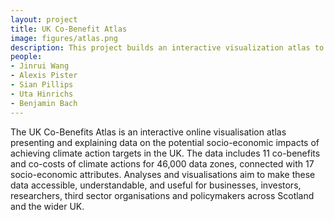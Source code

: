 ```yaml
---
layout: project
title: UK Co-Benefit Atlas
image: figures/atlas.png
description: This project builds an interactive visualization atlas to represent data about reaching NetZero in the UK. Data about socio-economic benefits is from the Edinburgh Climate Change Institute
people:
- Jinrui Wang
- Alexis Pister
- Sian Pillips
- Uta Hinrichs
- Benjamin Bach
---
```


The UK Co-Benefits Atlas is an interactive online visualisation atlas presenting and explaining data on the potential socio-economic impacts of achieving climate action targets in the UK. The data includes 11 co-benefits and co-costs of climate actions for 46,000 data zones, connected with 17 socio-economic attributes. Analyses and visualisations aim to make these data accessible, understandable, and useful for businesses, investors, researchers, third sector organisations and policymakers across Scotland and the wider UK.

